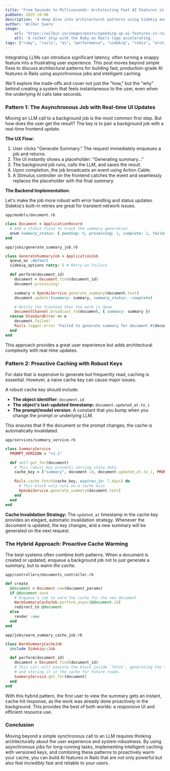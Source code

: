 ```yaml
---
title: 'From Seconds to Milliseconds: Architecting Fast AI Features in Rails'
pubDate: 2025-10-06
description: 'A deep dive into architectural patterns using Sidekiq and Redis to solve LLM latency issues in Rails applications, focusing on UX, robustness, and cache strategies.'
author: 'Wilbur Suero'
image:
    url: 'https://wilbur.io/images/posts/speeding-up-ai-features-in-rails.png'
    alt: 'A rocket ship with the Ruby on Rails logo accelerating.'
tags: ["ruby", "rails", "ai", "performance", "sidekiq", "redis", "architecture"]
---
```


Integrating LLMs can introduce significant latency, often turning a snappy feature into a frustrating user experience. This post moves beyond simple fixes to discuss architectural patterns for building fast, production-grade AI features in Rails using asynchronous jobs and intelligent caching.

We'll explore the trade-offs and cover not just the "how," but the "why" behind creating a system that feels instantaneous to the user, even when the underlying AI calls take seconds.

### Pattern 1: The Asynchronous Job with Real-time UI Updates

Moving an LLM call to a background job is the most common first step. But how does the user get the result? The key is to pair a background job with a real-time frontend update.

**The UX Flow:**
1.  User clicks "Generate Summary." The request immediately enqueues a job and returns.
2.  The UI instantly shows a placeholder: "Generating summary..."
3.  The background job runs, calls the LLM, and saves the result.
4.  Upon completion, the job broadcasts an event using Action Cable.
5.  A Stimulus controller on the frontend catches the event and seamlessly replaces the placeholder with the final summary.

**The Backend Implementation:**

Let's make the job more robust with error handling and status updates. Sidekiq's built-in retries are great for transient network issues.

`app/models/document.rb`
```ruby
class Document < ApplicationRecord
  # Add a status field to track the summary generation
  enum summary_status: { pending: 0, processing: 1, complete: 2, failed: 3 }
end
```

`app/jobs/generate_summary_job.rb`
```ruby
class GenerateSummaryJob < ApplicationJob
  queue_as :default
  sidekiq_options retry: 5 # Retry on failure

  def perform(document_id)
    document = Document.find(document_id)
    document.processing!

    summary = OpenAiService.generate_summary(document.text)
    document.update!(summary: summary, summary_status: :complete)

    # Notify the frontend that the work is done
    DocumentChannel.broadcast_to(document, { summary: summary })
  rescue StandardError => e
    document.failed!
    Rails.logger.error "Failed to generate summary for document #{document_id}: #{e.message}"
  end
end
```

This approach provides a great user experience but adds architectural complexity with real-time updates.

### Pattern 2: Proactive Caching with Robust Keys

For data that is expensive to generate but frequently read, caching is essential. However, a naive cache key can cause major issues.

A robust cache key should include:
*   **The object identifier:** `document.id`
*   **The object's last-updated timestamp:** `document.updated_at.to_i`
*   **The prompt/model version:** A constant that you bump when you change the prompt or underlying LLM.

This ensures that if the document or the prompt changes, the cache is automatically invalidated.

`app/services/summary_service.rb`
```ruby
class SummaryService
  PROMPT_VERSION = "v1.1"

  def self.get_for(document)
    # This robust key prevents serving stale data
    cache_key = ["summary", document.id, document.updated_at.to_i, PROMPT_VERSION].join('/')

    Rails.cache.fetch(cache_key, expires_in: 7.days) do
      # This block only runs on a cache miss
      OpenAiService.generate_summary(document.text)
    end
  end
end
```

**Cache Invalidation Strategy:** The `updated_at` timestamp in the cache key provides an elegant, automatic invalidation strategy. Whenever the document is updated, the key changes, and a new summary will be generated on the next request.

### The Hybrid Approach: Proactive Cache Warming

The best systems often combine both patterns. When a document is created or updated, enqueue a background job not to just generate a summary, but to *warm the cache*.

`app/controllers/documents_controller.rb`
```ruby
def create
  @document = Document.new(document_params)
  if @document.save
    # Enqueue a job to warm the cache for the new document
    WarmSummaryCacheJob.perform_async(@document.id)
    redirect_to @document
  else
    render :new
  end
end
```

`app/jobs/warm_summary_cache_job.rb`
```ruby
class WarmSummaryCacheJob
  include Sidekiq::Job

  def perform(document_id)
    document = Document.find(document_id)
    # This call will execute the block inside `fetch`, generating the summary
    # and storing it in the cache for future reads.
    SummaryService.get_for(document)
  end
end
```

With this hybrid pattern, the first user to view the summary gets an instant, cache-hit response, as the work was already done proactively in the background. This provides the best of both worlds: a responsive UI and efficient resource use.

### Conclusion

Moving beyond a simple synchronous call to an LLM requires thinking architecturally about the user experience and system robustness. By using asynchronous jobs for long-running tasks, implementing intelligent caching with versioned keys, and combining these patterns to proactively warm your cache, you can build AI features in Rails that are not only powerful but also feel incredibly fast and reliable to your users.
